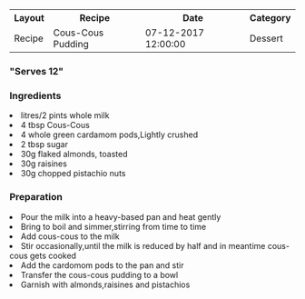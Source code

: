 <table style="width:100%">
  <tr>
    <th>Layout</th>
    <th>Recipe</th> 
    <th>Date</th>
    <th>Category</th>
  </tr>
  <tr>
    <td>Recipe</td>
    <td>Cous-Cous Pudding</td> 
    <td>07-12-2017 12:00:00 </td>
    <td>Dessert</td>
  </tr>
  </table>
   
  <h3>"Serves 12"</h3>
 
  ### Ingredients
  <li>litres/2 pints whole milk</li>
  <li>4 tbsp Cous-Cous</li>
  <li>4 whole green cardamom pods,Lightly crushed</li>
 <li>2 tbsp sugar</li>
 <li>30g flaked almonds, toasted</li>
 <li>30g raisines</li>
 <li>30g chopped pistachio nuts</li>
 
 ### Preparation
 
 <li>Pour the milk into a heavy-based pan and heat gently</li>
 <li>Bring to boil and simmer,stirring from time to time</li>
 <li>Add cous-cous to the milk</li>
 <li>Stir occasionally,until the milk is reduced by half and in meantime cous-cous gets cooked</li>
 <li>Add the cardomom pods to the pan and stir</li>
 <li>Transfer the cous-cous pudding to a bowl</li>
 <li>Garnish with almonds,raisines and pistachios</li> 
